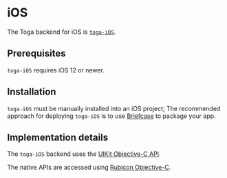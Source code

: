 # iOS

The Toga backend for iOS is [`toga-iOS`](https://github.com/beeware/toga/tree/main/iOS).

## Prerequisites

`toga-iOS` requires iOS 12 or newer.

## Installation

`toga-iOS` must be manually installed into an iOS project; The recommended approach for deploying `toga-iOS` is to use [Briefcase](https://briefcase.readthedocs.org) to package your app.

## Implementation details

The `toga-iOS` backend uses the [UIKit Objective-C API](https://developer.apple.com/documentation/uikit).

The native APIs are accessed using [Rubicon Objective-C](https://rubicon-objc.readthedocs.io/).
